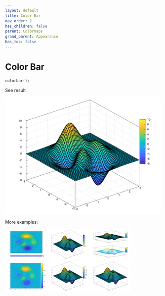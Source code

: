 ```yaml
---
layout: default
title: Color Bar
nav_order: 2
has_children: false
parent: Colormaps
grand_parent: Appearance
has_toc: false
---
```

# Color Bar

```cpp
colorbar();
```


See result

[![example_colorbar_1](colorbar/colorbar_1.png)](https://github.com/alandefreitas/matplotplusplus/blob/master/examples/appearance/colormaps/colorbar/colorbar_1.cpp)

More examples:
    
[![example_colorbar_2](colorbar/colorbar_2_thumb.png)](https://github.com/alandefreitas/matplotplusplus/blob/master/examples/appearance/colormaps/colorbar/colorbar_2.cpp)  [![example_colorbar_3](colorbar/colorbar_3_thumb.png)](https://github.com/alandefreitas/matplotplusplus/blob/master/examples/appearance/colormaps/colorbar/colorbar_3.cpp)  [![example_colorbar_4](colorbar/colorbar_4_thumb.png)](https://github.com/alandefreitas/matplotplusplus/blob/master/examples/appearance/colormaps/colorbar/colorbar_4.cpp)  [![example_colorbar_5](colorbar/colorbar_5_thumb.png)](https://github.com/alandefreitas/matplotplusplus/blob/master/examples/appearance/colormaps/colorbar/colorbar_5.cpp)  [![example_colorbar_6](colorbar/colorbar_6_thumb.png)](https://github.com/alandefreitas/matplotplusplus/blob/master/examples/appearance/colormaps/colorbar/colorbar_6.cpp)  [![example_colorbar_7](colorbar/colorbar_7_thumb.png)](https://github.com/alandefreitas/matplotplusplus/blob/master/examples/appearance/colormaps/colorbar/colorbar_7.cpp)

  




<!-- Generated with mdsplit: https://github.com/alandefreitas/mdsplit -->
